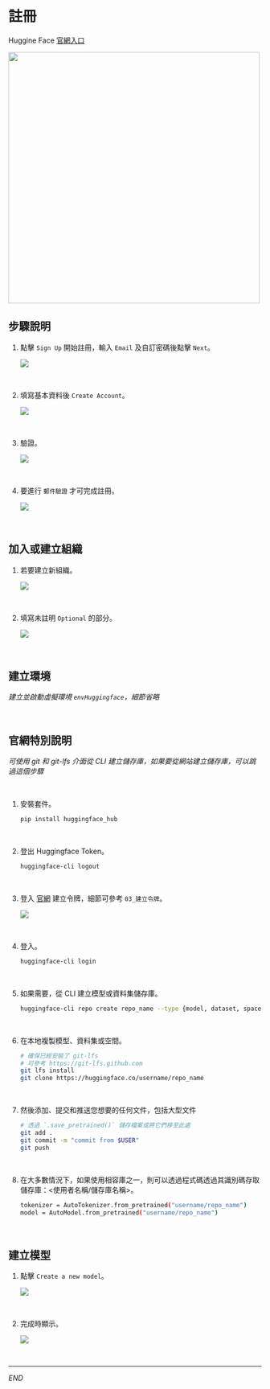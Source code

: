 # 註冊

Huggine Face [官網入口](https://huggingface.co/)

<img src="images/img_09.png" width="500px" />

<br>

## 步驟說明

1. 點擊 `Sign Up` 開始註冊，輸入 `Email` 及自訂密碼後點擊 `Next`。

    ![](images/img_01.png)

<br>

2. 填寫基本資料後 `Create Account`。

    ![](images/img_02.png)

<br>

3. 驗證。

    ![](images/img_03.png)

<br>

4. 要進行 `郵件驗證` 才可完成註冊。

    ![](images/img_05.png)

<br>

## 加入或建立組織

1. 若要建立新組織。

    ![](images/img_06.png)

<br>

2. 填寫未註明 `Optional` 的部分。

    ![](images/img_07.png)

<br>

## 建立環境

_建立並啟動虛擬環境 `envHuggingface`，細節省略_

<br>

## 官網特別說明

_可使用 git 和 git-lfs 介面從 CLI 建立儲存庫，如果要從網站建立儲存庫，可以跳過這個步驟_

<br>

1. 安裝套件。

    ```bash
    pip install huggingface_hub
    ```

<br>

2. 登出 Huggingface Token。

    ```bash
    huggingface-cli logout
    ```

<br>

3. 登入 [官網](Huggingface.co/settings/tokens) 建立令牌，細節可參考 `03_建立令牌`。

    ![](images/img_10.png)

<br>

4. 登入。

    ```bash
    huggingface-cli login
    ```

<br>

5. 如果需要，從 CLI 建立模型或資料集儲存庫。

    ```bash
    huggingface-cli repo create repo_name --type {model, dataset, space}
    ```

<br>

6. 在本地複製模型、資料集或空間。

    ```bash
    # 確保已經安裝了 git-lfs
    # 可參考 https://git-lfs.github.com
    git lfs install
    git clone https://huggingface.co/username/repo_name
    ```

<br>

7. 然後添加、提交和推送您想要的任何文件，包括大型文件

    ```bash
    # 透過 `.save_pretrained()` 儲存檔案或將它們移至此處
    git add .
    git commit -m "commit from $USER"
    git push
    ```

<br>

8. 在大多數情況下，如果使用相容庫之一，則可以透過程式碼透過其識別碼存取儲存庫：<使用者名稱/儲存庫名稱>。

    ```bash
    tokenizer = AutoTokenizer.from_pretrained("username/repo_name")
    model = AutoModel.from_pretrained("username/repo_name")
    ```

<br>

## 建立模型

1. 點擊 `Create a new model`。

    ![](images/img_04.png)

<br>

2. 完成時顯示。

    ![](images/img_08.png)

<br>

___

_END_
